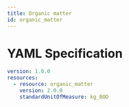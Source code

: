 ```yaml
---
title: Organic matter
id: organic_matter
---
```




# YAML Specification

```yaml
version: 1.0.0
resources:
  - resource: organic_matter
    version: 2.0.0
    standardUnitOfMeasure: kg_BOD
```



